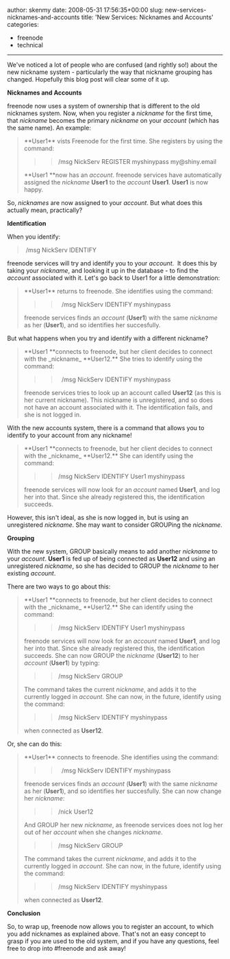 author: skenmy
date: 2008-05-31 17:56:35+00:00
slug: new-services-nicknames-and-accounts
title: 'New Services: Nicknames and Accounts'
categories:
- freenode
- technical
---

We've noticed a lot of people who are confused (and rightly so!) about the new nickname system - particularly the way that nickname grouping has changed. Hopefully this blog post will clear some of it up.



**Nicknames and Accounts**



freenode now uses a system of ownership that is different to the old nicknames system. Now, when you register a _nickname_ for the first time, that _nickname_ becomes the primary _nickname_ on your _account_ (which has the same name). An example:



<blockquote>**User1** vists Freenode for the first time. She registers by using the command:


> 
> <blockquote>/msg NickServ REGISTER myshinypass my@shiny.email</blockquote>
> 
> 

**User1 **now has an _account_. freenode services have automatically assigned the _nickname_ **User1** to the _account_ **User1**. **User1** is now happy.</blockquote>



So, _nicknames_ are now assigned to your _account_. But what does this actually mean, practically?



**Identification**



When you identify:



<blockquote> /msg NickServ IDENTIFY <password></blockquote>



freenode services will try and identify you to your _account_.  It does this by taking your _nickname_, and looking it up in the database - to find the _account_ associated with it. Let's go back to User1 for a little demonstration:



<blockquote>**User1** returns to freenode. She identifies using the command:


> 
> <blockquote>  /msg NickServ IDENTIFY myshinypass</blockquote>
> 
> 

freenode services finds an _account_ (**User1**) with the same _nickname_ as her (**User1**), and so identifies her succesfully.</blockquote>



But what happens when you try and identify with a different nickname?



<blockquote>**User1 **connects to freenode, but her client decides to connect with the _nickname_ **User12.** She tries to identify using the command:


> 
> <blockquote>  /msg NickServ IDENTIFY myshinypass</blockquote>
> 
> 

freenode services tries to look up an account called **User12** (as this is her current nickname). This nickname is unregistered, and so does not have an account associated with it. The identification fails, and she is not logged in.</blockquote>



With the new accounts system, there is a command that allows you to identify to your account from any nickname!



<blockquote>**User1 **connects to freenode, but her client decides to connect with the _nickname_ **User12.** She can identify using the command:


> 
> <blockquote>/msg NickServ IDENTIFY User1 myshinypass</blockquote>
> 
> 

freenode services will now look for an _account_ named **User1**, and log her into that. Since she already registered this, the identification succeeds.</blockquote>



However, this isn't ideal, as she is now logged in, but is using an unregistered _nickname_. She may want to consider GROUPing the _nickname_.



**Grouping**



With the new system, GROUP basically means to add another _nickname_ to your _account_. **User1** is fed up of being connected as **User12** and using an unregistered _nickname_, so she has decided to GROUP the _nickname_ to her existing _account_.



There are two ways to go about this:



<blockquote>**User1 **connects to freenode, but her client decides to connect with the _nickname_ **User12.** She can identify using the command:


> 
> <blockquote>/msg NickServ IDENTIFY User1 myshinypass</blockquote>
> 
> 

freenode services will now look for an _account_ named **User1**, and log her into that. Since she already registered this, the identification succeeds. She can now GROUP the _nickname_ (**User12**) to her _account_ (**User1**) by typing:


> 
> <blockquote>/msg NickServ GROUP</blockquote>
> 
> 

The command takes the current _nickname_, and adds it to the currently logged in _account_. She can now, in the future, identify using the command:


> 
> <blockquote>/msg NickServ IDENTIFY myshinypass</blockquote>
> 
> 

when connected as **User12**.</blockquote>



Or, she can do this:



<blockquote>**User1** connects to freenode. She identifies using the command:


> 
> <blockquote>  /msg NickServ IDENTIFY myshinypass</blockquote>
> 
> 

freenode services finds an _account_ (**User1**) with the same _nickname_ as her (**User1**), and so identifies her succesfully. She can now change her _nickname_:


> 
> <blockquote>/nick User12</blockquote>
> 
> 

And GROUP her new _nickname_, as freenode services does not log her out of her _account_ when she changes _nickname_.


> 
> <blockquote>/msg NickServ GROUP</blockquote>
> 
> 

The command takes the current _nickname_, and adds it to the currently logged in _account_. She can now, in the future, identify using the command:


> 
> <blockquote>/msg NickServ IDENTIFY myshinypass</blockquote>
> 
> 

when connected as **User12**.</blockquote>



**Conclusion**



So, to wrap up, freenode now allows you to register an account, to which you add nicknames as explained above. That's not an easy concept to grasp if you are used to the old system, and if you have any questions, feel free to drop into #freenode and ask away!



<blockquote></blockquote>
